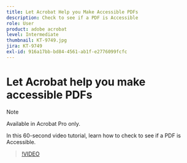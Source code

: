 ```yaml
---
title: Let Acrobat Help you Make Accessible PDFs
description: Check to see if a PDF is Accessible
role: User
product: adobe acrobat
level: Intermediate
thumbnail: KT-9749.jpg
jira: KT-9749
exl-id: 916a17bb-bd84-4561-ab1f-e2776099fcfc
---
```

# Let Acrobat help you make accessible PDFs

>[!NOTE]
>
>Available in Acrobat Pro only.

In this 60-second video tutorial, learn how to check to see if a PDF is Accessible. 

>[!VIDEO](https://video.tv.adobe.com/v/340076?quality=12&learn=on&hidetitle=true)
